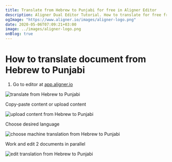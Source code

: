 ```yaml
---
title: Translate from Hebrew to Punjabi for free in Aligner Editor
description: Aligner Dual Editor Tutorial. How to translate for free from Hebrew to Punjabi. Aligner is multilingual document management platform. 
ogImage: "https://www.aligner.io/images/aligner-logo.png"
date: 2020-05-06T07:09:21+03:00
image: ../images/aligner-logo.png
onBlog: true
---
```


# How to translate document from Hebrew to Punjabi

1. Go to editor at [app.aligner.io](https://app.aligner.io "Aligner App web page")

![translate from Hebrew to Punjabi](../aligner-blank-editor.png "translate from Hebrew to Punjabi")

Copy-paste content or upload content

![upload content from Hebrew to Punjabi](../aligner-uploaded-document.png "upload content from Hebrew to Punjabi")

Choose desired language

![choose machine translation from Hebrew to Punjabi](../aligner-language-dropdown.png "choose machine translation from Hebrew to Punjabi")

Work and edit 2 documents in parallel

![edit translation from Hebrew to Punjabi](../aligner-double-sitded-editor.png "edit translation from Hebrew to Punjabi")


